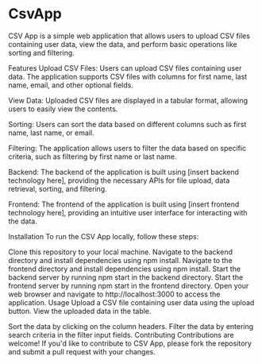 # CsvApp

CSV App is a simple web application that allows users to upload CSV files containing user data, view the data, and perform basic operations like sorting and filtering.

Features
Upload CSV Files: Users can upload CSV files containing user data. The application supports CSV files with columns for first name, last name, email, and other optional fields.

View Data: Uploaded CSV files are displayed in a tabular format, allowing users to easily view the contents.

Sorting: Users can sort the data based on different columns such as first name, last name, or email.

Filtering: The application allows users to filter the data based on specific criteria, such as filtering by first name or last name.

Backend: The backend of the application is built using [insert backend technology here], providing the necessary APIs for file upload, data retrieval, sorting, and filtering.

Frontend: The frontend of the application is built using [insert frontend technology here], providing an intuitive user interface for interacting with the data.

Installation
To run the CSV App locally, follow these steps:

Clone this repository to your local machine.
Navigate to the backend directory and install dependencies using npm install.
Navigate to the frontend directory and install dependencies using npm install.
Start the backend server by running npm start in the backend directory.
Start the frontend server by running npm start in the frontend directory.
Open your web browser and navigate to http://localhost:3000 to access the application.
Usage
Upload a CSV file containing user data using the upload button.
View the uploaded data in the table.

Sort the data by clicking on the column headers.
Filter the data by entering search criteria in the filter input fields.
Contributing
Contributions are welcome! If you'd like to contribute to CSV App, please fork the repository and submit a pull request with your changes.
